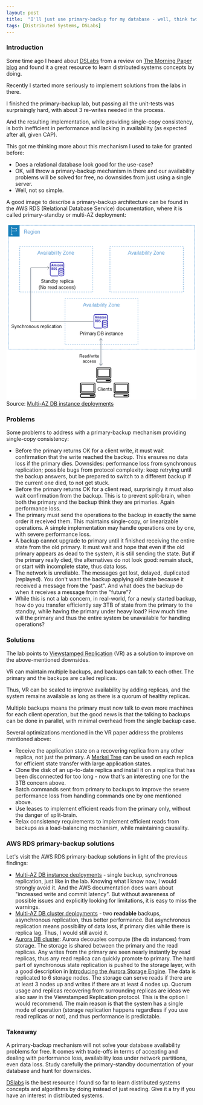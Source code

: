 ```yaml
---
layout: post
title:  "I'll just use primary-backup for my database - well, think twice"
tags: [Distributed Systems, DSLabs]
---
```


### Introduction

Some time ago I heard about [DSLabs](https://ellismichael.com/dslabs/) from a review on [The Morning Paper blog](https://blog.acolyer.org/2019/04/17/teaching-rigorous-distributed-systems-with-efficient-model-checking/) and found it a great resource to learn distributed systems concepts by doing.

Recently I started more seriously to implement solutions from the labs in there.

I finished the primary-backup lab, but passing all the unit-tests was surprisingly hard, with about 3 re-writes needed in the process.

And the resulting implementation, while providing single-copy consistency, is both inefficient in performance and lacking in availability (as expected after all, given CAP).

This got me thinking more about this mechanism I used to take for granted before:

* Does a relational database look good for the use-case?
* OK, will throw a primary-backup mechanism in there and our availability problems will be solved for free, no downsides from just using a single server.
* Well, not so simple.

A good image to describe a primary-backup architecture can be found in the AWS RDS (Relational Database Service) documentation, where it is called primary-standby or multi-AZ deployment:

![Simple primary-backup, single backup](/assets/con-multi-AZ.png)
Source: [Multi-AZ DB instance deployments](https://docs.aws.amazon.com/AmazonRDS/latest/UserGuide/Concepts.MultiAZSingleStandby.html)

### Problems

Some problems to address with a primary-backup mechanism providing single-copy consistency:

* Before the primary returns OK for a client write, it must wait confirmation that the write reached the backup. This ensures no data loss if the primary dies. Downsides: performance loss from synchronous replication; possible bugs from protocol complexity: keep retrying until the backup answers, but be prepared to switch to a different backup if the current one died, to not get stuck.
* Before the primary returns OK for a client read, surprisingly it must also wait confirmation from the backup. This is to prevent split-brain, when both the primary and the backup think they are primaries. Again performance loss.
* The primary must send the operations to the backup in exactly the same order it received them. This maintains single-copy, or linearizable operations. A simple implementation may handle operations one by one, with severe performance loss.
* A backup cannot upgrade to primary until it finished receiving the entire state from the old primary. It must wait and hope that even if the old primary appears as dead to the system, it is still sending the state. But if the primary really died, the alternatives do not look good: remain stuck, or start with incomplete state, thus data loss.
* The network is unreliable. The messages get lost, delayed, duplicated (replayed). You don't want the backup applying old state because it received a message from the "past". And what does the backup do when it receives a message from the "future"?
* While this is not a lab concern, in real-world, for a newly started backup, how do you transfer efficiently say 3TB of state from the primary to the standby, while having the primary under heavy load? How much time will the primary and thus the entire system be unavailable for handling operations?

### Solutions

The lab points to [Viewstamped Replication](https://pmg.csail.mit.edu/papers/vr-revisited.pdf) (VR) as a solution to improve on the above-mentioned downsides.

VR can maintain multiple backups, and backups can talk to each other. The primary and the backups are called replicas.

Thus, VR can be scaled to improve availability by adding replicas, and the system remains available as long as there is a quorum of healthy replicas.

Multiple backups means the primary must now talk to even more machines for each client operation, but the good news is that the talking to backups can be done in parallel, with minimal overhead from the single backup case.

Several optimizations mentioned in the VR paper address the problems mentioned above:

* Receive the application state on a recovering replica from any other replica, not just the primary. A [Merkel Tree](https://en.wikipedia.org/wiki/Merkle_tree) can be used on each replica for efficient state transfer with large application states.
* Clone the disk of an up-to-date replica and install it on a replica that has been disconnected for too long - now that's an interesting one for the 3TB concern above.
* Batch commands sent from primary to backups to improve the severe performance loss from handling commands one by one mentioned above.
* Use leases to implement efficient reads from the primary only, without the danger of split-brain.
* Relax consistency requirements to implement efficient reads from backups as a load-balancing mechanism, while maintaining causality.

### AWS RDS primary-backup solutions

Let's visit the AWS RDS primary-backup solutions in light of the previous findings:

* [Multi-AZ DB instance deployments](https://docs.aws.amazon.com/AmazonRDS/latest/UserGuide/Concepts.MultiAZSingleStandby.html) - single backup, synchronous replication, just like in the lab. Knowing what I know now, I would strongly avoid it. And the AWS documentation does warn about "increased write and commit latency". But without awareness of possible issues and explicitly looking for limitations, it is easy to miss the warnings.
* [Multi-AZ DB cluster deployments](https://docs.aws.amazon.com/AmazonRDS/latest/UserGuide/multi-az-db-clusters-concepts.html) - two **readable** backups, asynchronous replication, thus better performance. But asynchronous replication means possibility of data loss, if primary dies while there is replica lag. Thus, I would still avoid it.
* [Aurora DB cluster](https://docs.aws.amazon.com/AmazonRDS/latest/AuroraUserGuide/Concepts.AuroraHighAvailability.html#Aurora.Managing.FaultTolerance): Aurora decouples compute (the db instances) from storage. The storage is shared between the primary and the read replicas. Any writes from the primary are seen nearly instantly by read replicas, thus any read replica can quickly promote to primary. The hard part of synchronous state replication is pushed to the storage layer, with a good description in [Introducing the Aurora Storage Engine](https://aws.amazon.com/blogs/database/introducing-the-aurora-storage-engine/). The data is replicated to 6 storage nodes. The storage can serve reads if there are at least 3 nodes up and writes if there are at least 4 nodes up. Quorum usage and replicas recovering from surrounding replicas are ideas we also saw in the Viewstamped Replication protocol. This is the option I would recommend. The main reason is that the system has a single mode of operation (storage replication happens regardless if you use read replicas or not), and thus performance is predictable.

### Takeaway

A primary-backup mechanism will not solve your database availability problems for free. It comes with trade-offs in terms of accepting and dealing with performance loss, availability loss under network partitions, even data loss. Study carefully the primary-standby documentation of your database and hunt for downsides.

[DSlabs](https://ellismichael.com/dslabs/) is the best resource I found so far to learn distributed systems concepts and algorithms by doing instead of just reading. Give it a try if you have an interest in distributed systems.
